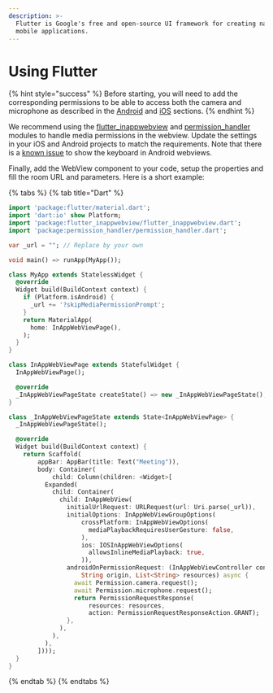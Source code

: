 ```yaml
---
description: >-
  Flutter is Google's free and open-source UI framework for creating native
  mobile applications.
---
```


# Using Flutter

{% hint style="success" %}
Before starting, you will need to add the corresponding permissions to be able to access both the camera and microphone as described in the [Android](../in-android-apps/) and [iOS](./) sections.
{% endhint %}

We recommend using the [flutter\_inappwebview](https://pub.dev/packages/flutter\_inappwebview) and [permission\_handler](https://pub.dev/packages/permission\_handler) modules to handle media permissions in the webview. Update the settings in your iOS and Android projects to match the requirements. Note that there is a [known issue](https://github.com/flutter/flutter/issues/19718) to show the keyboard in Android webviews.

Finally, add the WebView component to your code, setup the properties and fill the room URL and parameters. Here is a short example:

{% tabs %}
{% tab title="Dart" %}
```dart
import 'package:flutter/material.dart';
import 'dart:io' show Platform;
import 'package:flutter_inappwebview/flutter_inappwebview.dart';
import 'package:permission_handler/permission_handler.dart';

var _url = ""; // Replace by your own

void main() => runApp(MyApp());

class MyApp extends StatelessWidget {
  @override
  Widget build(BuildContext context) {
    if (Platform.isAndroid) {
      _url += '?skipMediaPermissionPrompt';
    }
    return MaterialApp(
      home: InAppWebViewPage(),
    );
  }
}

class InAppWebViewPage extends StatefulWidget {
  InAppWebViewPage();

  @override
  _InAppWebViewPageState createState() => new _InAppWebViewPageState();
}

class _InAppWebViewPageState extends State<InAppWebViewPage> {
  _InAppWebViewPageState();

  @override
  Widget build(BuildContext context) {
    return Scaffold(
        appBar: AppBar(title: Text("Meeting")),
        body: Container(
            child: Column(children: <Widget>[
          Expanded(
            child: Container(
              child: InAppWebView(
                initialUrlRequest: URLRequest(url: Uri.parse(_url)),
                initialOptions: InAppWebViewGroupOptions(
                    crossPlatform: InAppWebViewOptions(
                      mediaPlaybackRequiresUserGesture: false,
                    ),
                    ios: IOSInAppWebViewOptions(
                      allowsInlineMediaPlayback: true,
                    )),
                androidOnPermissionRequest: (InAppWebViewController controller,
                    String origin, List<String> resources) async {
                  await Permission.camera.request();
                  await Permission.microphone.request();
                  return PermissionRequestResponse(
                      resources: resources,
                      action: PermissionRequestResponseAction.GRANT);
                },
              ),
            ),
          ),
        ])));
  }
}
```
{% endtab %}
{% endtabs %}
